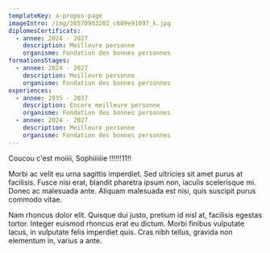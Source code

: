 ```yaml
---
templateKey: a-propos-page
imageIntro: /img/36570903202_c609e91097_k.jpg
diplomesCertificats:
  - annee: 2024 - 2027
    description: Meilleure personne
    organisme: Fondation des bonnes personnes
formationsStages:
  - annee: 2024 - 2027
    description: Meilleure personne
    organisme: Fondation des bonnes personnes
experiences:
  - annee: 2035 - 2037
    description: Encore meilleure personne
    organisme: Fondation des bonnes personnes
  - annee: 2024 - 2027
    description: Meilleure personne
    organisme: Fondation des bonnes personnes
---
```

Coucou c'est moiiii, Sophiiiiiie !!!!!!11!!

Morbi ac velit eu urna sagittis imperdiet. Sed ultricies sit amet purus at facilisis. Fusce nisi erat, blandit pharetra ipsum non, iaculis scelerisque mi. Donec ac malesuada ante. Aliquam malesuada est nisi, quis suscipit purus commodo vitae.

Nam rhoncus dolor elit. Quisque dui justo, pretium id nisl at, facilisis egestas tortor. Integer euismod rhoncus erat eu dictum. Morbi finibus vulputate lacus, in vulputate felis imperdiet quis. Cras nibh tellus, gravida non elementum in, varius a ante. 